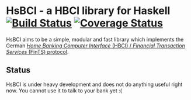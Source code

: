 # HsBCI - a HBCI library for Haskell [![Build Status](https://travis-ci.org/paulkoerbitz/hsbci.png)](https://travis-ci.org/paulkoerbitz/hsbci) [![Coverage Status](https://img.shields.io/coveralls/paulkoerbitz/hsbci.svg)](https://coveralls.io/r/paulkoerbitz/hsbci)

HsBCI aims to be a simple, modular and fast library which implements
the German [*Home Banking Computer Interface* (HBCI) / *Financial
Transaction Services* (FinTS) protocol](http://www.hbci-zka.de/).

## Status

HsBCI is under heavy development and does not do anything useful right
now. You cannot use it to talk to your bank yet :(
